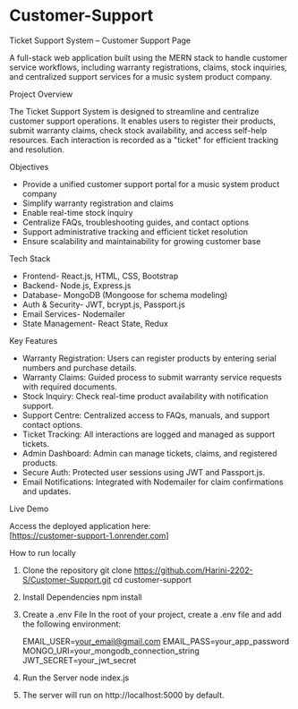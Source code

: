 # Customer-Support

Ticket Support System – Customer Support Page

A full-stack web application built using the MERN stack to handle customer service workflows, including warranty registrations, claims, stock inquiries, and centralized support services for a music system product company.

Project Overview

The Ticket Support System is designed to streamline and centralize customer support operations. It enables users to register their products, submit warranty claims, check stock availability, and access self-help resources. Each interaction is recorded as a "ticket" for efficient tracking and resolution.

Objectives

- Provide a unified customer support portal for a music system product company
- Simplify warranty registration and claims
- Enable real-time stock inquiry
- Centralize FAQs, troubleshooting guides, and contact options
- Support administrative tracking and efficient ticket resolution
- Ensure scalability and maintainability for growing customer base

Tech Stack

- Frontend- React.js, HTML, CSS, Bootstrap
- Backend- Node.js, Express.js
- Database- MongoDB (Mongoose for schema modeling)
- Auth & Security- JWT, bcrypt.js, Passport.js
- Email Services- Nodemailer
- State Management- React State, Redux

Key Features

- Warranty Registration: Users can register products by entering serial numbers and purchase details.
- Warranty Claims: Guided process to submit warranty service requests with required documents.
- Stock Inquiry: Check real-time product availability with notification support.
- Support Centre: Centralized access to FAQs, manuals, and support contact options.
- Ticket Tracking: All interactions are logged and managed as support tickets.
- Admin Dashboard: Admin can manage tickets, claims, and registered products.
- Secure Auth: Protected user sessions using JWT and Passport.js.
- Email Notifications: Integrated with Nodemailer for claim confirmations and updates.

Live Demo

Access the deployed application here:  
 [https://customer-support-1.onrender.com]

How to run locally

1. Clone the repository
   git clone https://github.com/Harini-2202-S/Customer-Support.git
   cd customer-support

2. Install Dependencies
   npm install

3. Create a .env File
   In the root of your project, create a .env file and add the following environment:

   EMAIL_USER=your_email@gmail.com
   EMAIL_PASS=your_app_password
   MONGO_URI=your_mongodb_connection_string
   JWT_SECRET=your_jwt_secret

4. Run the Server
   node index.js

5. The server will run on http://localhost:5000 by default.
